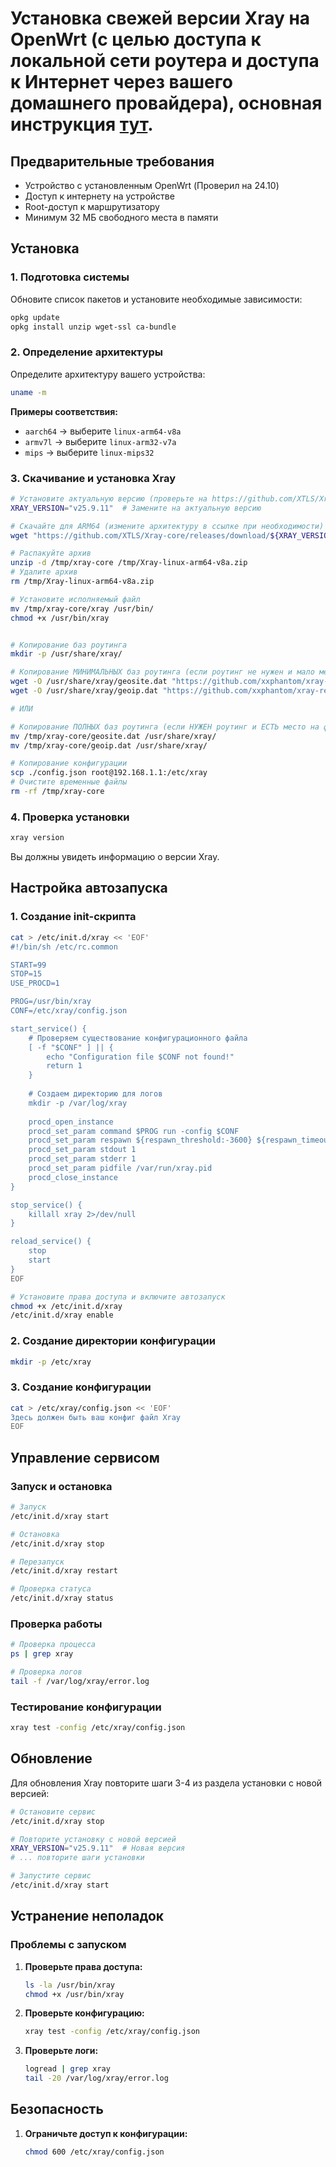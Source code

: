 # Установка свежей версии Xray на OpenWrt (c целью доступа к локальной сети роутера и доступа к Интернет через вашего домашнего провайдера), основная инструкция [тут](https://github.com/xxphantom/xray-recipes/blob/main/openWRT/xray-bridge.md). 

## Предварительные требования

- Устройство с установленным OpenWrt (Проверил на 24.10)
- Доступ к интернету на устройстве
- Root-доступ к маршрутизатору
- Минимум 32 МБ свободного места в памяти

## Установка

### 1. Подготовка системы

Обновите список пакетов и установите необходимые зависимости:

```bash
opkg update
opkg install unzip wget-ssl ca-bundle
```

### 2. Определение архитектуры

Определите архитектуру вашего устройства:

```bash
uname -m
```

**Примеры соответствия:**
- `aarch64` → выберите `linux-arm64-v8a`
- `armv7l` → выберите `linux-arm32-v7a`
- `mips` → выберите `linux-mips32`

### 3. Скачивание и установка Xray

```bash
# Установите актуальную версию (проверьте на https://github.com/XTLS/Xray-core/releases)
XRAY_VERSION="v25.9.11"  # Замените на актуальную версию

# Скачайте для ARM64 (измените архитектуру в ссылке при необходимости)
wget "https://github.com/XTLS/Xray-core/releases/download/${XRAY_VERSION}/Xray-linux-arm64-v8a.zip" -P /tmp

# Распакуйте архив
unzip -d /tmp/xray-core /tmp/Xray-linux-arm64-v8a.zip
# Удалите архив
rm /tmp/Xray-linux-arm64-v8a.zip

# Установите исполняемый файл
mv /tmp/xray-core/xray /usr/bin/
chmod +x /usr/bin/xray


# Копирование баз роутинга
mkdir -p /usr/share/xray/

# Копирование МИНИМАЛЬНЫХ баз роутинга (если роутинг не нужен и мало места на флешке роутера)
wget -O /usr/share/xray/geosite.dat "https://github.com/xxphantom/xray-recipes/raw/refs/heads/main/openWRT/geodata/geosite.dat"
wget -O /usr/share/xray/geoip.dat "https://github.com/xxphantom/xray-recipes/raw/refs/heads/main/openWRT/geodata/geoip.dat"

# ИЛИ

# Копирование ПОЛНЫХ баз роутинга (если НУЖЕН роутинг и ЕСТЬ место на флешке роутера)
mv /tmp/xray-core/geosite.dat /usr/share/xray/
mv /tmp/xray-core/geoip.dat /usr/share/xray/

# Копирование конфигурации
scp ./config.json root@192.168.1.1:/etc/xray
# Очистите временные файлы
rm -rf /tmp/xray-core
```

### 4. Проверка установки

```bash
xray version
```

Вы должны увидеть информацию о версии Xray.

## Настройка автозапуска

### 1. Создание init-скрипта

```bash
cat > /etc/init.d/xray << 'EOF'
#!/bin/sh /etc/rc.common

START=99
STOP=15
USE_PROCD=1

PROG=/usr/bin/xray
CONF=/etc/xray/config.json

start_service() {
    # Проверяем существование конфигурационного файла
    [ -f "$CONF" ] || {
        echo "Configuration file $CONF not found!"
        return 1
    }
    
    # Создаем директорию для логов
    mkdir -p /var/log/xray
    
    procd_open_instance
    procd_set_param command $PROG run -config $CONF
    procd_set_param respawn ${respawn_threshold:-3600} ${respawn_timeout:-5} ${respawn_retry:-5}
    procd_set_param stdout 1
    procd_set_param stderr 1
    procd_set_param pidfile /var/run/xray.pid
    procd_close_instance
}

stop_service() {
    killall xray 2>/dev/null
}

reload_service() {
    stop
    start
}
EOF

# Установите права доступа и включите автозапуск
chmod +x /etc/init.d/xray
/etc/init.d/xray enable
```

### 2. Создание директории конфигурации

```bash
mkdir -p /etc/xray
```

### 3. Создание конфигурации

```bash
cat > /etc/xray/config.json << 'EOF'
Здесь должен быть ваш конфиг файл Xray
EOF
```

## Управление сервисом

### Запуск и остановка

```bash
# Запуск
/etc/init.d/xray start

# Остановка  
/etc/init.d/xray stop

# Перезапуск
/etc/init.d/xray restart

# Проверка статуса
/etc/init.d/xray status
```

### Проверка работы

```bash
# Проверка процесса
ps | grep xray

# Проверка логов
tail -f /var/log/xray/error.log
```

### Тестирование конфигурации

```bash
xray test -config /etc/xray/config.json
```

## Обновление

Для обновления Xray повторите шаги 3-4 из раздела установки с новой версией:

```bash
# Остановите сервис
/etc/init.d/xray stop

# Повторите установку с новой версией
XRAY_VERSION="v25.9.11"  # Новая версия
# ... повторите шаги установки

# Запустите сервис
/etc/init.d/xray start
```

## Устранение неполадок

### Проблемы с запуском

1. **Проверьте права доступа:**
   ```bash
   ls -la /usr/bin/xray
   chmod +x /usr/bin/xray
   ```

2. **Проверьте конфигурацию:**
   ```bash
   xray test -config /etc/xray/config.json
   ```

3. **Проверьте логи:**
   ```bash
   logread | grep xray
   tail -20 /var/log/xray/error.log
   ```

## Безопасность

1. **Ограничьте доступ к конфигурации:**
   ```bash
   chmod 600 /etc/xray/config.json
   ```
